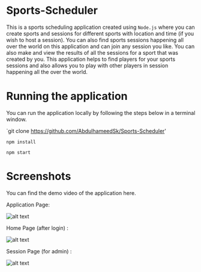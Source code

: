 # Sports-Scheduler
This is a sports scheduling application created using `Node.js`  where you can create sports and sessions for different sports with location and time (if you wish to host a session). You can also find sports sessions happening all over the world on this application and can join any session you like. You can also make and view the results of all the sessions for a sport that was created by you. This application helps to find players for your sports sessions and also allows you to play with other players in session happening all the over the world.

# Running the application

You can run the application locally by following the steps below in a terminal window.

`git clone https://github.com/AbdulhameedSk/Sports-Scheduler'

`npm install`

`npm start`

# Screenshots

You can find the demo video of the application here.



Application Page:

![alt text](https://github.com/abdulhameedsk/Sports_Scheduler/blob/main/Screenshots/Screenshot%202024-01-23%20191703.png)

Home Page (after login) :

![alt text](https://github.com/abdulhameedsk/Sports_Scheduler/blob/main/Screenshots/Screenshot%202024-01-23%20191743.png)

Session Page (for admin) :

![alt text](https://github.com/abdulhameedsk/Sports_Scheduler/blob/main/Screenshots/Screenshot%202024-01-23%20192535.png)

